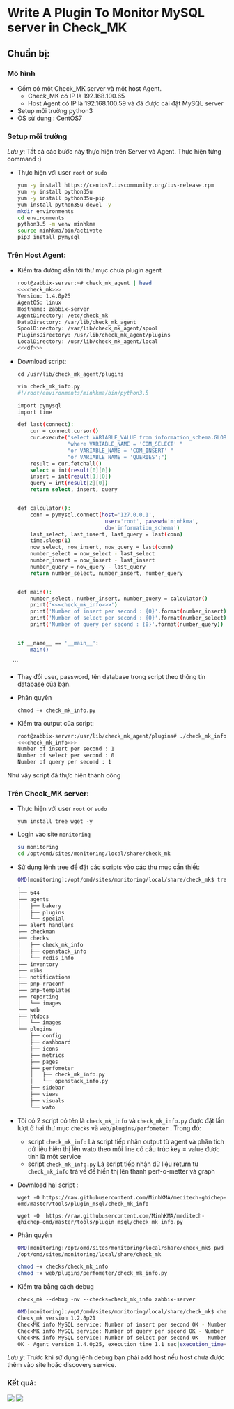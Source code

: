# Write A Plugin To Monitor MySQL server in Check_MK

## Chuẩn bị: 

### Mô hình 

 - Gồm có một Check_MK server và một host Agent.
    + Check_MK có IP là 192.168.100.65
    + Host Agent có IP là 192.168.100.59 và đã được cài đặt MySQL server
 - Setup môi trường python3 
 - OS sử dụng : CentOS7

 ### Setup môi trường 

 *Lưu ý*: Tất cả các bước này thực hiện trên Server và Agent. Thực hiện từng command :) 

- Thực hiện với user `root` or `sudo`

    ```sh
    yum -y install https://centos7.iuscommunity.org/ius-release.rpm
    yum -y install python35u
    yum -y install python35u-pip
    yum install python35u-devel -y
    mkdir environments
    cd environments
    python3.5 -m venv minhkma
    source minhkma/bin/activate
    pip3 install pymysql
    ```
### Trên Host Agent:

- Kiểm tra đường dẫn tới thư mục chưa plugin agent

    ```sh
    root@zabbix-server:~# check_mk_agent | head
    <<<check_mk>>>
    Version: 1.4.0p25
    AgentOS: linux
    Hostname: zabbix-server
    AgentDirectory: /etc/check_mk
    DataDirectory: /var/lib/check_mk_agent
    SpoolDirectory: /var/lib/check_mk_agent/spool
    PluginsDirectory: /usr/lib/check_mk_agent/plugins
    LocalDirectory: /usr/lib/check_mk_agent/local
    <<<df>>>
    ```
- Download script:

    `cd /usr/lib/check_mk_agent/plugins`
    ```sh
    vim check_mk_info.py 
    #!/root/environments/minhkma/bin/python3.5

    import pymysql
    import time

    def last(connect):
        cur = connect.cursor()
        cur.execute("select VARIABLE_VALUE from information_schema.GLOBAL_STATUS "
                    "where VARIABLE_NAME = 'COM_SELECT' "
                    "or VARIABLE_NAME = 'COM_INSERT' "
                    "or VARIABLE_NAME = 'QUERIES';")
        result = cur.fetchall()
        select = int(result[0][0])
        insert = int(result[1][0])
        query = int(result[2][0])
        return select, insert, query


    def calculator():
        conn = pymysql.connect(host='127.0.0.1',
                                user='root', passwd='minhkma',
                                db='information_schema')
        last_select, last_insert, last_query = last(conn)
        time.sleep(1)
        now_select, now_insert, now_query = last(conn)
        number_select = now_select - last_select
        number_insert = now_insert - last_insert
        number_query = now_query - last_query
        return number_select, number_insert, number_query


    def main():
        number_select, number_insert, number_query = calculator()
        print('<<<check_mk_info>>>')
        print('Number of insert per second : {0}'.format(number_insert))
        print('Number of select per second : {0}'.format(number_select))
        print('Number of query per second : {0}'.format(number_query))


    if __name__ == '__main__':
        main()
    ```
- Thay đổi user, password, tên database trong script theo thông tin database của bạn.

- Phân quyền 

    `chmod +x check_mk_info.py`

- Kiểm tra output của script:

    ```sh
    root@zabbix-server:/usr/lib/check_mk_agent/plugins# ./check_mk_info.py 
    <<<check_mk_info>>>
    Number of insert per second : 1
    Number of select per second : 0
    Number of query per second : 1
    ```
Như vậy script đã thực hiện thành công 

### Trên Check_MK server:

- Thực hiện với user `root` or `sudo`
    
    `yum install tree wget -y`

- Login vào site `monitoring`

    ```sh
    su monitoring
    cd /opt/omd/sites/monitoring/local/share/check_mk
    ```

- Sử dụng lệnh tree để đặt các scripts vào các thư mục cần thiết:

    ```sh
    OMD[monitoring]:/opt/omd/sites/monitoring/local/share/check_mk$ tree 
    .
    ├── 644
    ├── agents
    │   ├── bakery
    │   ├── plugins
    │   └── special
    ├── alert_handlers
    ├── checkman
    ├── checks
    │   ├── check_mk_info
    │   ├── openstack_info
    │   └── redis_info
    ├── inventory
    ├── mibs
    ├── notifications
    ├── pnp-rraconf
    ├── pnp-templates
    ├── reporting
    │   └── images
    └── web
    ├── htdocs
    │   └── images
    └── plugins
        ├── config
        ├── dashboard
        ├── icons
        ├── metrics
        ├── pages
        ├── perfometer
        │   ├── check_mk_info.py
        │   └── openstack_info.py
        ├── sidebar
        ├── views
        ├── visuals
        └── wato
    ```

- Tôi có 2 script có tên là `check_mk_info` và `check_mk_info.py` được đặt lần lượt ở hai thư mục `checks` và `web/plugins/perfometer` . Trong đó:

    + script `check_mk_info` Là script tiếp nhận output từ agent và phân tích dữ liệu hiển thị lên wato theo mỗi line có cấu trúc key = value được tính là một service
    + script `check_mk_info.py` Là script tiếp nhận dữ liệu return từ `check_mk_info` trả về để hiển thị lên thanh perf-o-metter và graph 

- Download hai script : 

    `wget -O https://raw.githubusercontent.com/MinhKMA/meditech-ghichep-omd/master/tools/plugin_msql/check_mk_info`

    `wget -O  https://raw.githubusercontent.com/MinhKMA/meditech-ghichep-omd/master/tools/plugin_msql/check_mk_info.py`

- Phân quyền 
    ```sh
    OMD[monitoring:/opt/omd/sites/monitoring/local/share/check_mk$ pwd 
    /opt/omd/sites/monitoring/local/share/check_mk
    ```

    ```sh
    chmod +x checks/check_mk_info
    chmod +x web/plugins/perfometer/check_mk_info.py
    ```
- Kiểm tra bằng cách debug 

    `check_mk --debug -nv --checks=check_mk_info zabbix-server`

    ```sh
    OMD[monitoring]:/opt/omd/sites/monitoring/local/share/check_mk$ check_mk --debug -nv --checks=check_mk_info zabbix-server
    Check_mk version 1.2.8p21
    CheckMK info MySQL service: Number of insert per second OK - Number of insert per second :  4 
    CheckMK info MySQL service: Number of query per second OK - Number of query per second :  8 
    CheckMK info MySQL service: Number of select per second OK - Number of select per second :  2 
    OK - Agent version 1.4.0p25, execution time 1.1 sec|execution_time=1.108 user_time=0.400 system_time=0.030 children_user_time=0.000 children_system_time=0.000
    ```

*Lưu ý*: Trước khi sử dụng lệnh debug bạn phải add host nếu host chưa được thêm vào site hoặc discovery service.

### Kết quả: 

<img src="https://i.imgur.com/nxx7Bvk.png"> 

<img src="https://i.imgur.com/0cVmKOr.png">



